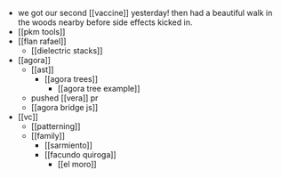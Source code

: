 - we got our second [[vaccine]] yesterday! then had a beautiful walk in the woods nearby before side effects kicked in.
- [[pkm tools]]
- [[flan rafael]]
	- [[dielectric stacks]]
- [[agora]]
	- [[ast]]
		- [[agora trees]]
			- [[agora tree example]]
	- pushed [[vera]] pr
	- [[agora bridge js]]
- [[vc]]
	- [[patterning]]
	- [[family]]
		- [[sarmiento]]
		- [[facundo quiroga]]
			- [[el moro]]